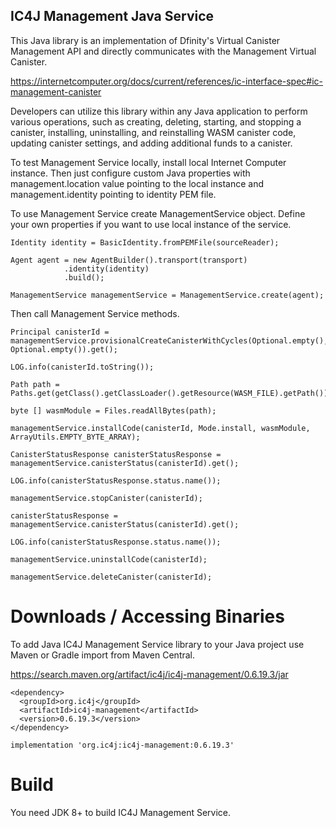 ## IC4J Management Java Service 

This Java library is an implementation of Dfinity's Virtual Canister Management API and directly communicates with the Management Virtual Canister.
 
 <a href="https://internetcomputer.org/docs/current/references/ic-interface-spec#ic-management-canister">
https://internetcomputer.org/docs/current/references/ic-interface-spec#ic-management-canister
</a>
 
Developers can utilize this library within any Java application to perform various operations, such as creating, deleting, starting, and stopping a canister, installing, uninstalling, and reinstalling WASM canister code, updating canister settings, and adding additional funds to a canister.

To test Management Service locally, install local Internet Computer instance. Then just configure custom Java properties with management.location value pointing to the local instance and management.identity pointing to identity PEM file.

To use Management Service create ManagementService object. Define your own properties if you want to use local instance of the service. 

```
Identity identity = BasicIdentity.fromPEMFile(sourceReader);

Agent agent = new AgentBuilder().transport(transport)
			.identity(identity)
			.build();

ManagementService managementService = ManagementService.create(agent);
```
Then call Management Service methods.  



```
Principal canisterId = managementService.provisionalCreateCanisterWithCycles(Optional.empty(), Optional.empty()).get();

LOG.info(canisterId.toString());
			
Path path = Paths.get(getClass().getClassLoader().getResource(WASM_FILE).getPath());
			
byte [] wasmModule = Files.readAllBytes(path);	
			
managementService.installCode(canisterId, Mode.install, wasmModule, ArrayUtils.EMPTY_BYTE_ARRAY);
			
CanisterStatusResponse canisterStatusResponse =  managementService.canisterStatus(canisterId).get();
			
LOG.info(canisterStatusResponse.status.name());						
			
managementService.stopCanister(canisterId);	
			
canisterStatusResponse =  managementService.canisterStatus(canisterId).get();
			
LOG.info(canisterStatusResponse.status.name());		
			
managementService.uninstallCode(canisterId);			

managementService.deleteCanister(canisterId);
```


# Downloads / Accessing Binaries

To add Java IC4J Management Service library to your Java project use Maven or Gradle import from Maven Central.

<a href="https://search.maven.org/artifact/ic4j/ic4j-management/0.6.19.3/jar">
https://search.maven.org/artifact/ic4j/ic4j-management/0.6.19.3/jar
</a>

```
<dependency>
  <groupId>org.ic4j</groupId>
  <artifactId>ic4j-management</artifactId>
  <version>0.6.19.3</version>
</dependency>
```

```
implementation 'org.ic4j:ic4j-management:0.6.19.3'
```


# Build

You need JDK 8+ to build IC4J Management Service.
